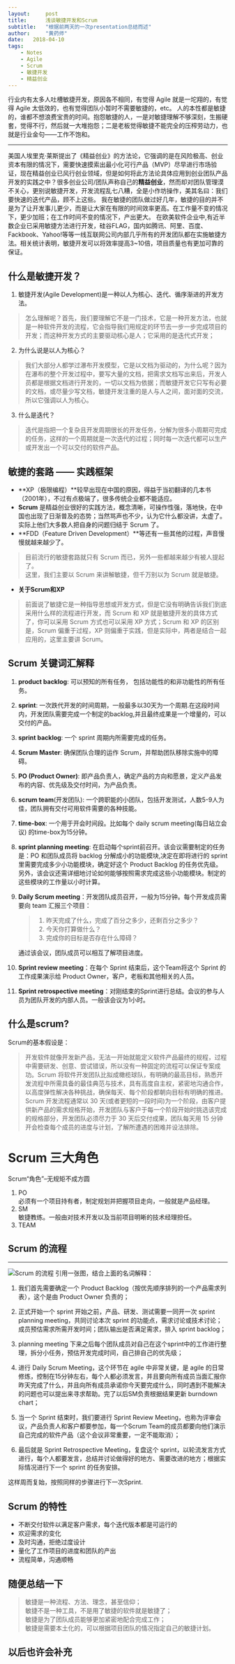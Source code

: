 ```yaml
---
layout:     post
title:      浅谈敏捷开发和Scrum
subtitle:   "根据前两天的一次presentation总结而述"
author:     "黄药师"
date:   2018-04-10
tags:
    - Notes
    - Agile
    - Scrum
    - 敏捷开发
    - 精益创业
---
```


行业内有太多人吐槽敏捷开发，原因各不相同，有觉得 Agile 就是一坨翔的，有觉得 Agile 太低效的，也有觉得团队小暂时不需要敏捷的，etc。
人的本性都是敏捷的，谁都不想浪费宝贵的时间。抱怨敏捷的人，一是对敏捷理解不够深刻，生搬硬套，觉得不行，然后就一大堆抱怨；二是老板觉得敏捷不能完全的压榨劳动力，也就是行业金句——工作不饱和。

---

美国人埃里克·莱斯提出了《精益创业》的方法论，它强调的是在风险极高、创业资本有限的情况下，需要快速摸索出最小化可行产品（MVP）尽早进行市场验证，现在精益创业已风行创业领域，但是如何将此方法论具体应用到创业团队产品开发的实践之中？很多创业公司/团队声称自己的**精益创业**，然而却对团队管理漠不关心，更别说敏捷开发，开发流程乱七八糟，全是小作坊操作，美其名曰：我们要快速的迭代产品，顾不上这些。
我在敏捷的团队做过好几年，敏捷的目的并不是为了让开发事儿更少，而是让大家在有限的时间效率更高。在工作量不变的情况下，更少加班；在工作时间不变的情况下，产出更大。
在欧美软件企业中,有近半数企业已采用敏捷方法进行开发，硅谷FLAG，国内如腾讯、阿里、百度、Fackbook、Yahoo!等等一线互联网公司内部几乎所有的开发团队都在实施敏捷方法。相关统计表明，敏捷开发可以将效率提高3~10倍，项目质量也有更加可靠的保证。

## 什么是敏捷开发？
1. 敏捷开发(Agile Development)是一种以人为核心、迭代、循序渐进的开发方法。
> 怎么理解呢？首先，我们要理解它不是一门技术，它是一种开发方法，也就是一种软件开发的流程，它会指导我们用规定的环节去一步一步完成项目的开发；而这种开发方式的主要驱动核心是人；它采用的是迭代式开发；

2. 为什么说是以人为核心？
> 我们大部分人都学过瀑布开发模型，它是以文档为驱动的，为什么呢？因为在瀑布的整个开发过程中，要写大量的文档，把需求文档写出来后，开发人员都是根据文档进行开发的，一切以文档为依据；而敏捷开发它只写有必要的文档，或尽量少写文档，敏捷开发注重的是人与人之间，面对面的交流，所以它强调以人为核心。

3. 什么是迭代？
> 迭代是指把一个复杂且开发周期很长的开发任务，分解为很多小周期可完成的任务，这样的一个周期就是一次迭代的过程；同时每一次迭代都可以生产或开发出一个可以交付的软件产品。

## 敏捷的套路 —— 实践框架
- **XP（极限编程）**较早出现在中国的原因，得益于当初翻译的几本书（2001年），不过有点极端了，很多传统企业都不能适应。
- **Scrum** 是精益创业很好的实践方法，概念清晰，可操作性强，落地快，在中国也出现了日渐普及的态势；当然骂声也不少，认为它什么都没讲，太虚了。实际上他们大多数人把自身的问题归结于 Scrum 了。
- **FDD（Feature Driven Development）**等还有一些其他的过程，声音慢慢就越来越少了。
> 目前流行的敏捷套路就只有 Scrum 而已，另外一些都越来越少有被人提起了。  
> 这里，我们主要以 Scrum 来讲解敏捷，但千万别以为 Scrum 就是敏捷。

- **关于Scrum和XP**
> 前面说了敏捷它是一种指导思想或开发方式，但是它没有明确告诉我们到底采用什么样的流程进行开发，而 Scrum 和 XP 就是敏捷开发的具体方式了，你可以采用 Scrum 方式也可以采用 XP 方式；Scrum 和 XP 的区别是，Scrum 偏重于过程，XP 则偏重于实践，但是实际中，两者是结合一起应用的，这里主要讲 Scrum。

## Scrum 关键词汇解释
1. **product backlog**: 可以预知的所有任务， 包括功能性的和非功能性的所有任务。
2. **sprint**: 一次跌代开发的时间周期，一般最多以30天为一个周期.在这段时间内，开发团队需要完成一个制定的backlog,并且最终成果是一个增量的，可以交付的产品。
3. **sprint backlog**: 一个 sprint 周期内所需要完成的任务。
4. **Scrum Master**: 确保团队合理的运作 Scrum，并帮助团队移除实施中的障碍。
5. **PO (Product Owner)**: 即产品负责人，确定产品的方向和愿景，定义产品发布的内容、优先级及交付时间，为产品负责。
6. **scrum team**(开发团队): 一个跨职能的小团队，包括开发测试，人数5-9人为佳，团队拥有交付可用软件需要的各种技能。
7. **time-box**: 一个用于开会时间段。比如每个 daily scrum meeting(每日站立会议) 的time-box为15分钟。
8. **sprint planning meeting**: 在启动每个sprint前召开。该会议需要制定的任务是：PO 和团队成员将 backlog 分解成小的功能模块,决定在即将进行的 sprint 里需要完成多少小功能模块，确定好这个 Product Backlog 的任务优先级。另外，该会议还需详细地讨论如何能够按照需求完成这些小功能模块。制定的这些模块的工作量以小时计算。
9. **Daily Scrum meeting**：开发团队成员召开，一般为15分钟。每个开发成员需要向 team 汇报三个项目：
    > 1. 昨天完成了什么，完成了百分之多少，还剩百分之多少？  
    > 2. 今天你打算做什么？  
    > 3. 完成你的目标是否存在什么障碍？  

    通过该会议，团队成员可以相互了解项目进度。

10. **Sprint review meeting**：在每个 Sprint 结束后，这个Team将这个 Sprint 的工作成果演示给 Product Owner，客户，老板和其他相关的人员。

11. **Sprint retrospective meeting**：对刚结束的Sprint进行总结。会议的参与人员为团队开发的内部人员。一般该会议为1小时。

## 什么是scrum?
Scrum的基本假设是：

>开发软件就像开发新产品，无法一开始就能定义软件产品最终的规程，过程中需要研发、创意、尝试错误，所以没有一种固定的流程可以保证专案成功。Scrum 将软件开发团队比拟成橄榄球队，有明确的最高目标，熟悉开发流程中所需具备的最佳典范与技术，具有高度自主权，紧密地沟通合作，以高度弹性解决各种挑战，确保每天、每个阶段都朝向目标有明确的推进。  
>Scrum 开发流程通常以 30 天(或者更短的一段时间)为一个阶段，由客户提供新产品的需求规格开始，开发团队与客户于每一个阶段开始时挑选该完成的规格部分，开发团队必须尽力于 30 天后交付成果，团队每天用 15 分钟开会检查每个成员的进度与计划，了解所遭遇的困难并设法排除。

# Scrum 三大角色
Scrum“角色”–无规矩不成方圆  
1. PO  
必须有一个项目持有者，制定规划并把握项目走向，一般就是产品经理。
2. SM  
敏捷教练。一般由对技术开发以及当前项目明晰的技术经理担任。
2. TEAM  

## Scrum 的流程
---
![Scrum 的流程](https://ws3.sinaimg.cn/large/006tNc79gy1fq98h1ru1tj30pp0f2dhe.jpg)
引用一张图，结合上面的名词解释：
1. 我们首先需要确定一个 Product Backlog（按优先顺序排列的一个产品需求列表），这个是由 Product Owner 负责的；

2. 正式开始一个 sprint 开始之前，产品、研发、测试需要一同开一次 sprint planning meeting，共同讨论本次 sprint 的功能点，需求讨论或技术讨论；成员预估需求所需开发时间；团队输出是否满足需求，排入 sprint backlog；

3. planning meeting 下来之后每个团队成员对自己在这个sprint中的工作进行整理，拆分小任务，预估开发完成时间，自己排自己的优先级；

2. 进行 Daily Scrum Meeting，这个环节在 agile 中非常关键，是 agile 的日常修炼，控制在15分钟左右，每个人都必须发言，并且要向所有成员当面汇报你昨天完成了什么，并且向所有成员承诺你今天要完成什么，同时遇到不能解决的问题也可以提出来寻求帮助。完了以后SM负责根据结果更新 burndown chart；


7. 当一个 Sprint 结束时，我们要进行 Sprint Review Meeting，也称为评审会议，产品负责人和客户都要参加，每一个Scrum Team的成员都要向他们演示自己完成的软件产品（这个会议非常重要，一定不能取消）；

8. 最后就是 Sprint Retrospective Meeting，复盘这个 sprint，以轮流发言方式进行，每个人都要发言，总结并讨论做得好的地方、需要改进的地方；根据实际情况进行下一个 sprint 的任务安排。

这样周而复始，按照同样的步骤进行下一次Sprint.

## Scrum 的特性
- 不断交付软件以满足客户需求，每个迭代版本都是可运行的
- 欢迎需求的变化
- 及时沟通，拒绝过度设计
- 量化了工作项目的进度和团队的产出
- 流程简单，沟通顺畅

## 随便总结一下
> 敏捷是一种流程、方法、理念，甚至信仰；  
> 敏捷不是一种工具，不是用了敏捷的软件就是敏捷了；  
> 敏捷是为了团队成员能够更加紧密地配合完成工作；  
> 敏捷是需要本土化的，可以根据项目团队的情况指定自己的敏捷计划。


## 以后也许会补充

